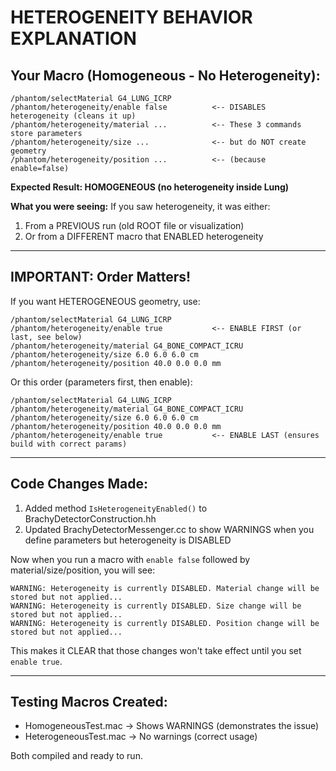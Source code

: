 # HETEROGENEITY BEHAVIOR EXPLANATION

## Your Macro (Homogeneous - No Heterogeneity):
```
/phantom/selectMaterial G4_LUNG_ICRP
/phantom/heterogeneity/enable false          <-- DISABLES heterogeneity (cleans it up)
/phantom/heterogeneity/material ...          <-- These 3 commands store parameters
/phantom/heterogeneity/size ...              <-- but do NOT create geometry
/phantom/heterogeneity/position ...          <-- (because enable=false)
```

**Expected Result: HOMOGENEOUS (no heterogeneity inside Lung)**

**What you were seeing:** If you saw heterogeneity, it was either:
1. From a PREVIOUS run (old ROOT file or visualization)
2. Or from a DIFFERENT macro that ENABLED heterogeneity

---

## IMPORTANT: Order Matters!

If you want HETEROGENEOUS geometry, use:
```
/phantom/selectMaterial G4_LUNG_ICRP
/phantom/heterogeneity/enable true           <-- ENABLE FIRST (or last, see below)
/phantom/heterogeneity/material G4_BONE_COMPACT_ICRU
/phantom/heterogeneity/size 6.0 6.0 6.0 cm
/phantom/heterogeneity/position 40.0 0.0 0.0 mm
```

Or this order (parameters first, then enable):
```
/phantom/selectMaterial G4_LUNG_ICRP
/phantom/heterogeneity/material G4_BONE_COMPACT_ICRU
/phantom/heterogeneity/size 6.0 6.0 6.0 cm
/phantom/heterogeneity/position 40.0 0.0 0.0 mm
/phantom/heterogeneity/enable true           <-- ENABLE LAST (ensures build with correct params)
```

---

## Code Changes Made:

1. Added method `IsHeterogeneityEnabled()` to BrachyDetectorConstruction.hh
2. Updated BrachyDetectorMessenger.cc to show WARNINGS when you define parameters but heterogeneity is DISABLED

Now when you run a macro with `enable false` followed by material/size/position, you will see:
```
WARNING: Heterogeneity is currently DISABLED. Material change will be stored but not applied...
WARNING: Heterogeneity is currently DISABLED. Size change will be stored but not applied...
WARNING: Heterogeneity is currently DISABLED. Position change will be stored but not applied...
```

This makes it CLEAR that those changes won't take effect until you set `enable true`.

---

## Testing Macros Created:

- HomogeneousTest.mac   → Shows WARNINGS (demonstrates the issue)
- HeterogeneousTest.mac → No warnings (correct usage)

Both compiled and ready to run.
